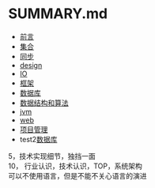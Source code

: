 # SUMMARY.md

* [前言](README.md)
* [集合](README.md)
* [同步](synchronize.md)
* [design](/design "设计模式")
* [IO](README.md)
* [框架](framework.md)
* [数据库](database.md)
* [数据结构和算法](datastructure.md)
* [jvm](jvm.md)
* [web](README.md)
* [项目管理](README.md)
* test2[数据库](/database.md)

5，技术实现细节，独挡一面  
10， 行业认识，技术认识，TOP，系统架构  
可以不使用语言，但是不能不关心语言的演进

